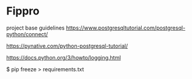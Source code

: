# Fippro

project base guidelines
https://www.postgresqltutorial.com/postgresql-python/connect/

https://pynative.com/python-postgresql-tutorial/

https://docs.python.org/3/howto/logging.html

<!-- generate list of dependencies -->
$ pip freeze > requirements.txt